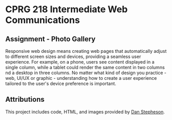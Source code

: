 # CPRG 218 Intermediate Web Communications
## Assignment - Photo Gallery

Responsive web design means creating web pages that automatically adjust to different screen sizes and devices, providing a seamless user experience. For example, on a phone, users see content displayed in a single column, while a tablet could render the same content in two columns nd a desktop in three columns.&nbsp;No matter what kind of design you practice - web, UI/UX or graphic - understanding how to create a user experience tailored to the user's device preference is important.

## Attributions

This project includes code, HTML, and images provided by [Dan Stepheson](https://github.com/DanStephenson/cprg-218-gallery). 